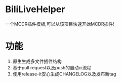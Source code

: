 # BiliLiveHelper

一个MCDR插件模板,可以从该项目快速开始MCDR插件!

# 功能

1. 原生生成多文件插件结构
2. 基于pull request以及push的自动ci流程
3. 使用release-it安心生成CHANGELOG以及发布新tag
